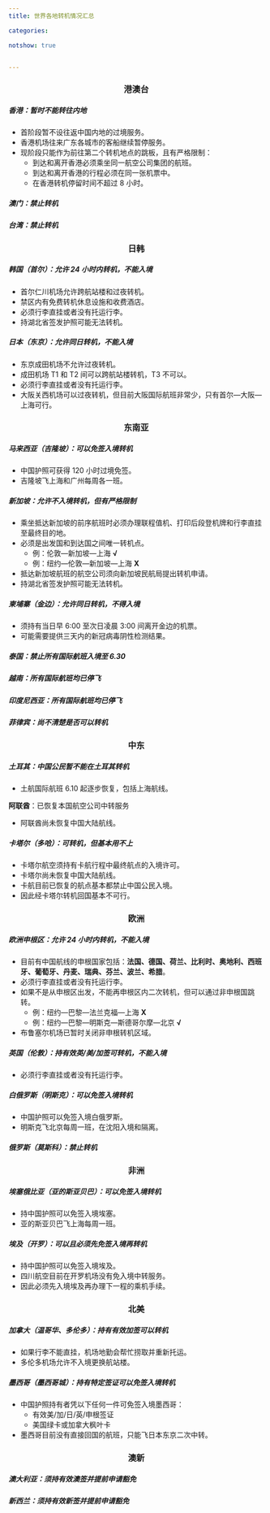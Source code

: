 ```yaml
---
title: 世界各地转机情况汇总

categories:

notshow: true


---
```


### <center>港澳台</center>

##### 香港：暂时不能转往内地

- 首阶段暂不设往返中国内地的过境服务。
- 香港机场往来广东各城市的客船继续暂停服务。
- 现阶段只能作为前往第二个转机地点的跳板，且有严格限制：
  - 到达和离开香港必须乘坐同一航空公司集团的航班。
  - 到达和离开香港的行程必须在同一张机票中。
  - 在香港转机停留时间不超过 8 小时。

##### 澳门：禁止转机

##### 台湾：禁止转机

### <center>日韩</center>

##### 韩国（首尔）：允许 24 小时内转机，不能入境

- 首尔仁川机场允许跨航站楼和过夜转机。
- 禁区内有免费转机休息设施和收费酒店。
- 必须行李直挂或者没有托运行李。
- 持湖北省签发护照可能无法转机。

##### 日本（东京）：允许同日转机，不能入境

* 东京成田机场不允许过夜转机。
* 成田机场 T1 和 T2 间可以跨航站楼转机，T3 不可以。
* 必须行李直挂或者没有托运行李。
* 大阪关西机场可以过夜转机，但目前大阪国际航班非常少，只有首尔—大阪—上海可行。

### <center>东南亚</center>

##### 马来西亚（吉隆坡）：可以免签入境转机

* 中国护照可获得 120 小时过境免签。
* 吉隆坡飞上海和广州每周各一班。

##### 新加坡：允许不入境转机，但有严格限制

- 乘坐抵达新加坡的前序航班时必须办理联程值机、打印后段登机牌和行李直挂至最终目的地。
- 必须是出发国和到达国之间唯一转机点。
  - 例：伦敦—新加坡—上海 **√**
  - 例：纽约—伦敦—新加坡—上海 **X**
- 抵达新加坡航班的航空公司须向新加坡民航局提出转机申请。
- 持湖北省签发护照可能无法转机。

##### 柬埔寨（金边）：允许同日转机，不得入境

- 须持有当日早 6:00 至次日凌晨 3:00 间离开金边的机票。
- 可能需要提供三天内的新冠病毒阴性检测结果。

##### 泰国：禁止所有国际航班入境至 6.30

##### 越南：所有国际航班均已停飞

##### 印度尼西亚：所有国际航班均已停飞

##### 菲律宾：尚不清楚是否可以转机

### <center>中东</center>

##### 土耳其：中国公民暂不能在土耳其转机

- 土航国际航班 6.10 起逐步恢复，包括上海航线。

**阿联酋**：已恢复本国航空公司中转服务

- 阿联酋尚未恢复中国大陆航线。

##### 卡塔尔（多哈）：可转机，但基本用不上

- 卡塔尔航空须持有卡航行程中最终航点的入境许可。
- 卡塔尔尚未恢复中国大陆航线。
- 卡航目前已恢复的航点基本都禁止中国公民入境。
- 因此经卡塔尔转机回国基本不可行。

### <center>欧洲</center>

##### 欧洲申根区：允许 24 小时内转机，不能入境

* 目前有中国航线的申根国家包括：**法国、德国、荷兰、比利时、奥地利、西班牙、葡萄牙、丹麦、瑞典、芬兰、波兰、希腊**。
* 必须行李直挂或者没有托运行李。
* 如果不是从申根区出发，不能再申根区内二次转机，但可以通过非申根国跳转。
  * 例：纽约—巴黎—法兰克福—上海 **X**
  * 例：纽约—巴黎—明斯克—斯德哥尔摩—北京 **√**
* 布鲁塞尔机场已暂时关闭非申根转机区域。

##### 英国（伦敦）：持有效英/美/加签可转机，不能入境

* 必须行李直挂或者没有托运行李。

##### 白俄罗斯（明斯克）：可以免签入境转机

* 中国护照可以免签入境白俄罗斯。
* 明斯克飞北京每周一班，在沈阳入境和隔离。

##### 俄罗斯（莫斯科）：禁止转机

### <center>非洲</center>

##### 埃塞俄比亚（亚的斯亚贝巴）：可以免签入境转机

* 持中国护照可以免签入境埃塞。
* 亚的斯亚贝巴飞上海每周一班。

##### 埃及（开罗）：可以且必须先免签入境再转机

* 持中国护照可以免签入境埃及。
* 四川航空目前在开罗机场没有免入境中转服务。
* 因此必须先入境埃及再办理下一程的乘机手续。

### <center>北美</center>

##### 加拿大（温哥华、多伦多）：持有有效加签可以转机

- 如果行李不能直挂，机场地勤会帮忙捞取并重新托运。
- 多伦多机场允许不入境更换航站楼。

##### 墨西哥（墨西哥城）：持有特定签证可以免签入境转机

* 中国护照持有者凭以下任何一件可免签入境墨西哥：
  * 有效美/加/日/英/申根签证
  * 美国绿卡或加拿大枫叶卡
* 墨西哥目前没有直接回国的航班，只能飞日本东京二次中转。

### <center>澳新</center>

##### 澳大利亚：须持有效**澳签**并提前申请豁免

##### 新西兰：须持有效**新签**并提前申请豁免

